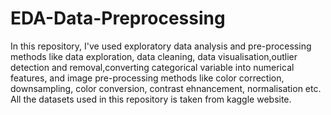 # EDA-Data-Preprocessing
In this repository, I've used exploratory data analysis and pre-processing methods like data exploration, data cleaning, data visualisation,outlier detection and removal,converting categorical variable into numerical features, and image pre-processing methods like color correction, downsampling, color conversion, contrast ehnancement, normalisation etc.
All the datasets used in this repository is taken from kaggle website.
